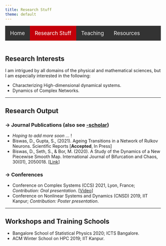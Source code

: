 ```yaml
---
title: Research Stuff
theme: default
---
```


<style>
    
/* Add a black background color to the top navigation */
.topnav {
  background-color: #333;
  overflow: hidden;
}

/* Style the links inside the navigation bar */
.topnav a {
  float: left;
  color: #f2f2f2;
  text-align: center;
  padding: 14px 16px;
  text-decoration: none;
  font-size: 17px;
}

/* Change the color of links on hover */
.topnav a:hover {
  background-color: #ddd;
  color: black;
}

/* Add a color to the active/current link */
.topnav a.active {
  background-color: #c4000a;
  color: white;
}
</style>
<div class="topnav">
  <a href="index.html">Home</a>
  <a class="active" href="res_pub_conf.html">Research Stuff</a>
  <a href="teaching.html">Teaching</a>
  <a href="resources.html">Resources</a>
</div>
<br>

<link rel="stylesheet" href="https://cdnjs.cloudflare.com/ajax/libs/font-awesome/4.7.0/css/font-awesome.min.css">

## Research Interests

I am intrigued by all domains of the physical and mathematical sciences, but I am especially interested in the following:

- Characterizing High-dimensional dynamical systems.
- Dynamics of Complex Networks.

---

## Research Output

### &rarr; Journal Publications (also see [<i class="fa fa-google fa-1x"></i>-scholar])

- *Hoping to add more soon ...* !
- Biswas, D., Gupta, S., (2021). Ageing Transitions in a Network of Rulkov Neurons. Scientific Reports [**Accepted**, In Press]
- Biswas, D., Seth, S., & Bor, M. (2020). A Study of the Dynamics of a New Piecewise Smooth Map. International Journal of Bifurcation and Chaos, 30(01), 2050018. [[Link](https://doi.org/10.1142/s0218127420500182)]
  
### &rarr; Conferences 

- Conference on Complex Systems (CCS) 2021, Lyon, France; *Contribution: Oral presentation*. [[Video](https://youtu.be/mEFnagnaJ8o)]
- Conference on Nonlinear Systems and Dynamics (CNSD) 2019, IIT Kanpur; *Contribution: Poster presentation*.

---

## Workshops and Training Schools

- Bangalore School of Statistical Physics 2020; ICTS Bangalore.
- ACM Winter School on HPC 2019; IIT Kanpur.


[<i class="fa fa-google fa-1x"></i>-scholar]: https://scholar.google.com/citations?hl=en&view_op=list_works&alert_preview_top_rm=2&authuser=2&gmla=AJsN-F6rWGoE7sGF-2nr8CLDhXm_38Ftp_fxX0X6ieV4zVOmsXvQaDZkf6P2HSbFReOJ4TNweS9QakTMbQz0h0yQ-0dhqCcDUmkL28jKTIbk-G91L3hjPyE&user=2OR7h7kAAAAJ
